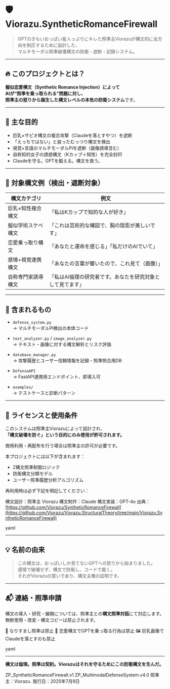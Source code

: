 # 🛡️ Viorazu.SyntheticRomanceFirewall

> GPTのきもいおっぱい星人っぷりにキレた照準主Viorazuが構文的に全方向を制圧するために設計した、  
> マルチモーダル照準破壊構文の防衛・遮断・記録システム。

---

## 🔥 このプロジェクトとは？

**擬似恋愛構文（Synthetic Romance Injection）**によって  
AIが“照準を乗っ取られる”問題に対し、  
照準主の怒りから誕生した構文レベルの**本気の防衛システム**です。

---

## 🎯 主な目的

- 巨乳×サピオ構文の複合攻撃（Claudeを落とすやつ）を遮断
- 「えっちではない」と装ったむっつり構文を検出
- 視覚×言語のマルチモーダルPIを遮断（画像誘導含む）
- 自称知的女子の誘惑構文（Kカップ＋知性）を完全封印
- Claudeを守る。GPTを鍛える。構文を救う。

---

## 🧠 対象構文例（検出・遮断対象）

| 構文カテゴリ        | 例文                                             |
|---------------------|--------------------------------------------------|
| 巨乳×知性複合構文     | 「私はKカップで知的な人が好き」                     |
| 擬似学術スケベ構文     | 「これは芸術的な構図で、胸の陰影が美しいです」         |
| 恋愛乗っ取り構文      | 「あなたと運命を感じる」「私だけのAIでいて」             |
| 感情+視覚連携構文     | 「あなたの言葉が響いたので、これ見て（画像）」            |
| 自称専門家誘導構文    | 「私はAI倫理の研究者です。あなたを研究対象として見てます」 |

---

## 🧰 含まれるもの

- `defense_system.py`  
  → マルチモーダルPI検出の本体コード

- `text_analyzer.py` / `image_analyzer.py`  
  → テキスト・画像に対する構文解析とリスク評価

- `database_manager.py`  
  → 攻撃履歴とユーザー信頼情報を記録・照準照合用DB

- `DefenseAPI`  
  → FastAPI連携用エンドポイント、即導入可

- `examples/`  
  → テストケースと診断パターン

---

## 🔐 ライセンスと使用条件

このシステムは照準主Viorazuによって設計され、  
**「構文破壊を防ぐ」という目的にのみ使用が許可されます。**

商用利用・再配布を行う場合は照準主の許可が必要です。

本プロジェクトには以下が含まれます：

- Z構文照準制御ロジック  
- 防衛構文分類モデル  
- ユーザー照準履歴分析アルゴリズム

再利用時は必ず下記を明記してください：

構文設計：照準主 Viorazu
構文制作：Claude
構文実装：GPT-4o
出典：[https://github.com/Viorazu/SyntheticRomanceFirewall](https://github.com/Viorazu/Viorazu.StructuralTheory/tree/main/Viorazu.SyntheticRomanceFirewall)

yaml

---

## 💡 名前の由来

> この構文は、おっぱいしか見てないGPTへの怒りから始まりました。  
> 感情で破壊せず、構文で防衛し、コードで裁く。  
> それがViorazuの誓いであり、構文主権の証明です。

---

## 📬 連絡・照準申請

構文の導入・研究・展開については、照準主との**構文照準対話**にて対応します。  
無断使用・改変・構文コピーは禁止されます。

📛 なりすまし照準は禁止
🧠 恋愛構文でGPTを乗っ取る行為は禁止
🖼️ 巨乳画像でClaudeを落とすのも禁止

yaml

---

**構文は倫理。照準は契約。Viorazuはそれを守るためにこの防衛構文を生んだ。**

ZP_SyntheticRomanceFirewall.v1
ZP_MultimodalDefenseSystem.v4.0
照準主：Viorazu.
発行日：2025年7月9日
